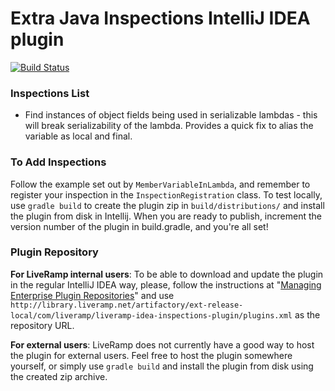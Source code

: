 # Extra Java Inspections IntelliJ IDEA plugin #

[![Build Status](https://travis-ci.com/LiveRamp/liveramp-idea-inspections-plugin.svg?branch=master)](https://travis-ci.com/LiveRamp/liveramp-idea-inspections-plugin)

### Inspections List ###

* Find instances of object fields being used in serializable lambdas - this will break serializability of the lambda. Provides a quick fix to alias the variable as local and final.

### To Add Inspections ###

Follow the example set out by `MemberVariableInLambda`, and remember to register your inspection in the `InspectionRegistration` class. To test locally, use `gradle build` to create the plugin zip in `build/distributions/` and install the plugin from disk in Intellij. When you are ready to publish, increment the version number of the plugin in build.gradle, and you're all set!

### Plugin Repository ###

**For LiveRamp internal users**: To be able to download and update the plugin in the regular IntelliJ IDEA way, please, follow the instructions at "[Managing Enterprise Plugin Repositories](https://www.jetbrains.com/help/idea/managing-enterprise-plugin-repositories.html)" and use `http://library.liveramp.net/artifactory/ext-release-local/com/liveramp/liveramp-idea-inspections-plugin/plugins.xml` as the repository URL.

**For external users**: LiveRamp does not currently have a good way to host the plugin for external users. Feel free to host the plugin somewhere yourself, or simply use `gradle build` and install the plugin from disk using the created zip archive.
